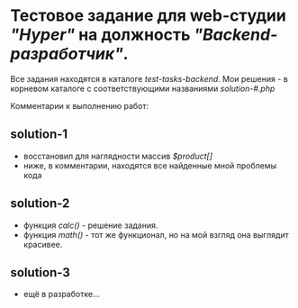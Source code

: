 # Тестовое задание для web-студии *"Hyper"* на должность *"Backend-разработчик"*.

Все задания находятся в каталоге *test-tasks-backend*.
Мои решения - в корневом каталоге с соответствующими названиями *solution-#.php*

Комментарии к выполнению работ:
## solution-1
* восстановил для наглядности массив *$product[]*
* ниже, в комментарии, находятся все найденные мной проблемы кода

## solution-2
* функция *calc()* - решение задания.
* функция *math()* - тот же функционал, но на мой взгляд она выглядит красивее.

## solution-3
* ещё в разработке...

